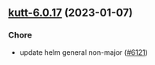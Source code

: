 

## [kutt-6.0.17](https://github.com/truecharts/charts/compare/kutt-6.0.16...kutt-6.0.17) (2023-01-07)

### Chore

- update helm general non-major ([#6121](https://github.com/truecharts/charts/issues/6121))
  
  